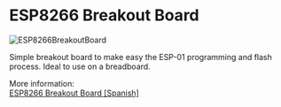 # ESP8266 Breakout Board

![ESP8266BreakoutBoard](https://i2.wp.com/palmacas.com/wp-content/uploads/post8_4.jpg?w=2400&ssl=1)

Simple breakout board to make easy the ESP-01 programming and flash process. Ideal to use on a breadboard.

More information:  
[ESP8266 Breakout Board [Spanish]](http://palmacas.com/esp8266-breakout-board/)
